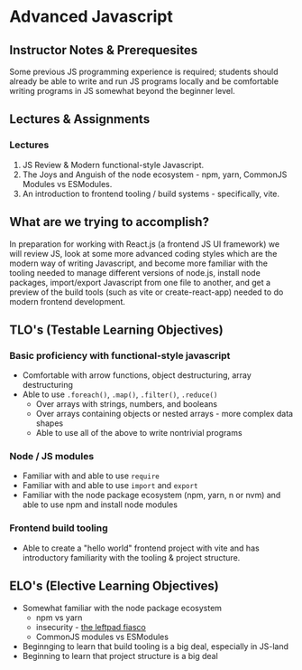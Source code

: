 # Advanced Javascript

## Instructor Notes & Prerequesites

Some previous JS programming experience is required; students should already be able to write and run JS programs locally and be comfortable writing programs in JS somewhat beyond the beginner level.

## Lectures & Assignments

### Lectures

1. JS Review & Modern functional-style Javascript.
2. The Joys and Anguish of the node ecosystem - npm, yarn, CommonJS Modules vs ESModules.
3. An introduction to frontend tooling / build systems - specifically, vite.

## What are we trying to accomplish?

In preparation for working with React.js (a frontend JS UI framework) we will review JS, look at some more advanced coding styles which are the modern way of writing Javascript, and become more familiar with the tooling needed to manage different versions of node.js, install node packages, import/export Javascript from one file to another, and get a preview of the build tools (such as vite or create-react-app) needed to do modern frontend development.

## TLO's (Testable Learning Objectives)

### Basic proficiency with functional-style javascript

- Comfortable with arrow functions, object destructuring, array destructuring
- Able to use `.foreach()`, `.map()`, `.filter()`, `.reduce()`
  - Over arrays with strings, numbers, and booleans
  - Over arrays containing objects or nested arrays - more complex data shapes
  - Able to use all of the above to write nontrivial programs

### Node / JS modules

- Familiar with  and able to use `require`
- Familiar with and able to use `import` and `export`
- Familiar with the node package ecosystem (npm, yarn, n or nvm) and able to use npm and install node modules

### Frontend build tooling

- Able to create a "hello world" frontend project with vite and has introductory familiarity with the tooling & project structure.

## ELO's (Elective Learning Objectives)

- Somewhat familiar with the node package ecosystem
  - npm vs yarn
  - insecurity - [the leftpad fiasco](https://www.theverge.com/2016/3/24/11300840/how-an-irate-developer-briefly-broke-javascript)
  - CommonJS modules vs ESModules
- Beginnging to learn that build tooling is a big deal, especially in JS-land
- Beginning to learn that project structure is a big deal


